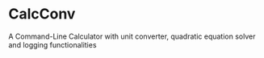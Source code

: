 # CalcConv
A Command-Line Calculator with unit converter, quadratic equation solver and logging functionalities

